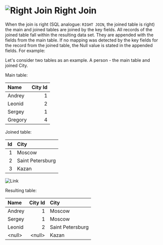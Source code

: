 # ![Right Join](../../../images/icons/joindata/join-right_default.svg) Right Join

When the join is right (SQL analogue: `RIGHT JOIN`, the joined table is right) the main and joined tables are joined by the key fields. All records of the joined table fall within the resulting data set. They are appended with the fields from the main table. If no mapping was detected by the key fields for the record from the joined table, the Null value is stated in the appended fields.
For example:

Let's consider two tables as an example. A person - the main table and joined City.

Main table:

|Name|City Id|
|:-|-:|
|Andrey|1|
|Leonid|2|
|Sergey|1|
|Gregory|4|

Joined table:

|Id|City|
|-:|:-|
|1|Moscow|
|2|Saint Petersburg|
|3|Kazan|

![Link](./merge.svg)

Resulting table:

|Name|City Id|City|
|:-|-:|:-|
|Andrey|1|Moscow|
|Sergey|1|Moscow|
|Leonid|2|Saint Petersburg|
|&#60;null>|&#60;null>|Kazan|